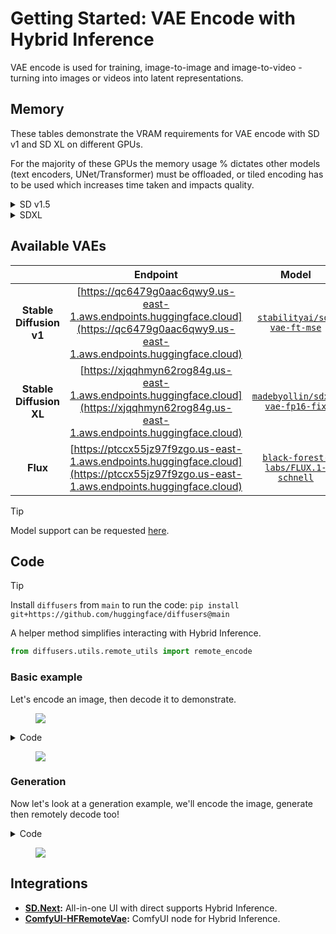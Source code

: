 # Getting Started: VAE Encode with Hybrid Inference

VAE encode is used for training, image-to-image and image-to-video - turning into images or videos into latent representations.

## Memory

These tables demonstrate the VRAM requirements for VAE encode with SD v1 and SD XL on different GPUs.

For the majority of these GPUs the memory usage % dictates other models (text encoders, UNet/Transformer) must be offloaded, or tiled encoding has to be used which increases time taken and impacts quality.

<details><summary>SD v1.5</summary>

| GPU | Resolution | Time (seconds) | Memory (%) | Tiled Time (secs) | Tiled Memory (%) |
| --- | --- | --- | --- | --- | --- |
TODO

</details>

<details><summary>SDXL</summary>

| GPU | Resolution | Time (seconds) | Memory Consumed (%) | Tiled Time (seconds) | Tiled Memory (%) |
| --- | --- | --- | --- | --- | --- |
TODO

</details>

## Available VAEs

|   | **Endpoint** | **Model** |
|:-:|:-----------:|:--------:|
| **Stable Diffusion v1** | [https://qc6479g0aac6qwy9.us-east-1.aws.endpoints.huggingface.cloud](https://qc6479g0aac6qwy9.us-east-1.aws.endpoints.huggingface.cloud) | [`stabilityai/sd-vae-ft-mse`](https://hf.co/stabilityai/sd-vae-ft-mse) |
| **Stable Diffusion XL** | [https://xjqqhmyn62rog84g.us-east-1.aws.endpoints.huggingface.cloud](https://xjqqhmyn62rog84g.us-east-1.aws.endpoints.huggingface.cloud) | [`madebyollin/sdxl-vae-fp16-fix`](https://hf.co/madebyollin/sdxl-vae-fp16-fix) |
| **Flux** | [https://ptccx55jz97f9zgo.us-east-1.aws.endpoints.huggingface.cloud](https://ptccx55jz97f9zgo.us-east-1.aws.endpoints.huggingface.cloud) | [`black-forest-labs/FLUX.1-schnell`](https://hf.co/black-forest-labs/FLUX.1-schnell) |


> [!TIP]
> Model support can be requested [here](https://github.com/huggingface/diffusers/issues/new?template=remote-vae-pilot-feedback.yml).


## Code

> [!TIP]
> Install `diffusers` from `main` to run the code: `pip install git+https://github.com/huggingface/diffusers@main`


A helper method simplifies interacting with Hybrid Inference.

```python
from diffusers.utils.remote_utils import remote_encode
```

### Basic example

Let's encode an image, then decode it to demonstrate.

<figure class="image flex flex-col items-center justify-center text-center m-0 w-full">
<img src="https://huggingface.co/datasets/huggingface/documentation-images/resolve/main/diffusers/astronaut.jpg"/>
</figure>

<details><summary>Code</summary>

```python
from diffusers.utils import load_image
from diffusers.utils.remote_utils import remote_decode

image = load_image("https://huggingface.co/datasets/huggingface/documentation-images/resolve/main/diffusers/astronaut.jpg?download=true")

latent = remote_encode(
    endpoint="https://ptccx55jz97f9zgo.us-east-1.aws.endpoints.huggingface.cloud/",
    scaling_factor=0.3611,
    shift_factor=0.1159,
)

decoded = remote_decode(
    endpoint="https://whhx50ex1aryqvw6.us-east-1.aws.endpoints.huggingface.cloud/",
    tensor=latent,
    scaling_factor=0.3611,
    shift_factor=0.1159,
)
```

</details>

<figure class="image flex flex-col items-center justify-center text-center m-0 w-full">
<img src="https://huggingface.co/datasets/huggingface/documentation-images/resolve/main/blog/remote_vae/decoded.png"/>
</figure>


### Generation

Now let's look at a generation example, we'll encode the image, generate then remotely decode too!

<details><summary>Code</summary>

```python
import torch
from diffusers import StableDiffusionImg2ImgPipeline
from diffusers.utils import load_image
from diffusers.utils.remote_utils import remote_decode, remote_encode

pipe = StableDiffusionImg2ImgPipeline.from_pretrained(
    "stable-diffusion-v1-5/stable-diffusion-v1-5",
    torch_dtype=torch.float16,
    variant="fp16",
    vae=None,
).to("cuda")

init_image = load_image(
    "https://raw.githubusercontent.com/CompVis/stable-diffusion/main/assets/stable-samples/img2img/sketch-mountains-input.jpg"
)
init_image = init_image.resize((768, 512))

init_latent = remote_encode(
    endpoint="https://qc6479g0aac6qwy9.us-east-1.aws.endpoints.huggingface.cloud/",
    image=init_image,
    scaling_factor=0.18215,
)

prompt = "A fantasy landscape, trending on artstation"
latent = pipe(
    prompt=prompt,
    image=init_latent,
    strength=0.75,
    output_type="latent",
).images

image = remote_decode(
    endpoint="https://q1bj3bpq6kzilnsu.us-east-1.aws.endpoints.huggingface.cloud/",
    tensor=latent,
    scaling_factor=0.18215,
)
image.save("fantasy_landscape.jpg")
```

</details>

<figure class="image flex flex-col items-center justify-center text-center m-0 w-full">
<img src="https://huggingface.co/datasets/huggingface/documentation-images/resolve/main/blog/remote_vae/fantasy_landscape.png"/>
</figure>

## Integrations

* **[SD.Next](https://github.com/vladmandic/sdnext):** All-in-one UI with direct supports Hybrid Inference.
* **[ComfyUI-HFRemoteVae](https://github.com/kijai/ComfyUI-HFRemoteVae):** ComfyUI node for Hybrid Inference.
